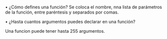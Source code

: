 • ¿Cómo defines una función?
Se coloca el nombre, nna lista de parámetros de la función, entre paréntesis y separados por comas.


• ¿Hasta cuantos argumentos puedes declarar en una función?

Una funcion puede tener hasta 255 argumentos.
